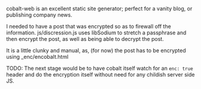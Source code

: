 cobalt-web is an excellent static site generator;
 perfect for a vanity blog, or publishing company news.

I needed to have a post that was encrypted so as to firewall off the
 information. js/discression.js uses libSodium to stretch a passphrase and
 then encrypt the post, as well as being able to decrypt the post.

It is a little clunky and manual, as, (for now) the post has to be encrypted
 using _enc/encobalt.html

TODO:
The next stage would be to have cobalt itself watch for an `enc: true` header
 and do the encryption itself without need for any childish server side JS.
